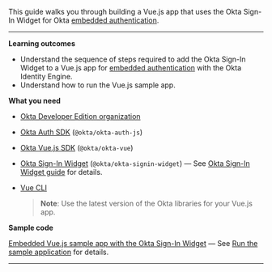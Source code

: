 This guide walks you through building a Vue.js app that uses the Okta Sign-In Widget for Okta [embedded authentication](/docs/concepts/redirect-vs-embedded/#embedded-authentication).

---

**Learning outcomes**

* Understand the sequence of steps required to add the Okta Sign-In Widget to a Vue.js app for [embedded authentication](/docs/concepts/redirect-vs-embedded/#embedded-authentication) with the Okta Identity Engine.
* Understand how to run the Vue.js sample app.

**What you need**

* [Okta Developer Edition organization](https://developer.okta.com/signup/oie-preview.html)
* [Okta Auth SDK](https://github.com/okta/okta-auth-js) (`@okta/okta-auth-js`)
* [Okta Vue.js SDK](https://github.com/okta/okta-vue) (`@okta/okta-vue`)
* [Okta Sign-In Widget](https://github.com/okta/okta-signin-widget) (`@okta/okta-signin-widget`) &mdash; See [Okta Sign-In Widget guide](/code/javascript/okta_sign-in_widget/) for details.
* [Vue CLI](https://cli.vuejs.org/guide/installation.html)

    > **Note**: Use the latest version of the Okta libraries for your Vue.js app. <!--This guide was written for `@okta/okta-signin-widget@6`, `@okta/okta-vue@5.1.1`, and `@okta/okta-auth-js@6`. -->

**Sample code**

[Embedded Vue.js sample app with the Okta Sign-In Widget](https://github.com/okta/samples-js-vue/tree/master/custom-login) &mdash; See [Run the sample application](#run-the-sample-application) for details.

---
